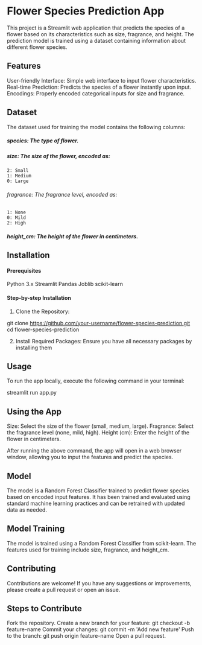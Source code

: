 # Flower Species Prediction App

This project is a Streamlit web application that predicts the species of a flower based on its characteristics such as size, fragrance, and height. The prediction model is trained using a dataset containing information about different flower species.


## Features
User-friendly Interface: Simple web interface to input flower characteristics.
Real-time Prediction: Predicts the species of a flower instantly upon input.
Encodings: Properly encoded categorical inputs for size and fragrance.

## Dataset
The dataset used for training the model contains the following columns:

##### species: The type of flower.
##### size: The size of the flower, encoded as:
    2: Small
    1: Medium
    0: Large
###### fragrance: The fragrance level, encoded as:
    1: None
    0: Mild
    2: High
##### height_cm: The height of the flower in centimeters.

## Installation

#### Prerequisites
Python 3.x
Streamlit
Pandas
Joblib
scikit-learn

#### Step-by-step Installation

1. Clone the Repository:

git clone https://github.com/your-username/flower-species-prediction.git
cd flower-species-prediction


2. Install Required Packages:
Ensure you have all necessary packages by installing them


## Usage
To run the app locally, execute the following command in your terminal:

streamlit run app.py

## Using the App

Size: Select the size of the flower (small, medium, large).
Fragrance: Select the fragrance level (none, mild, high).
Height (cm): Enter the height of the flower in centimeters.

After running the above command, the app will open in a web browser window, allowing you to input the features and predict the species.

## Model
The model is a Random Forest Classifier trained to predict flower species based on encoded input features. It has been trained and evaluated using standard machine learning practices and can be retrained with updated data as needed.

## Model Training
The model is trained using a Random Forest Classifier from scikit-learn. The features used for training include size, fragrance, and height_cm.

## Contributing
Contributions are welcome! If you have any suggestions or improvements, please create a pull request or open an issue.

## Steps to Contribute
Fork the repository.
Create a new branch for your feature: git checkout -b feature-name
Commit your changes: git commit -m 'Add new feature'
Push to the branch: git push origin feature-name
Open a pull request.